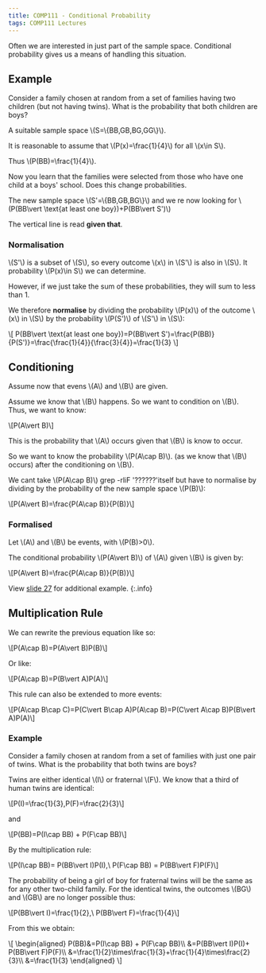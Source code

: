 ```yaml
---
title: COMP111 - Conditional Probability
tags: COMP111 Lectures
---
```

Often we are interested in just part of the sample space. Conditional probability gives us a means of handling this situation.

## Example
Consider a family chosen at random from a set of families having two children (but not having twins). What is the probability that both children are boys?

A suitable sample space &#92;(S=&#92;{BB,GB,BG,GG&#92;}&#92;).

It is reasonable to assume that &#92;(P(x)=&#92;frac{1}{4}&#92;) for all &#92;(x&#92;in S&#92;).

Thus &#92;(P(BB)=&#92;frac{1}{4}&#92;).

Now you learn that the families were selected from those who have one child at a boys' school. Does this change probabilities.

The new sample space &#92;(S'=&#92;{BB,GB,BG&#92;}&#92;) and we re now looking for &#92;(P(BB&#92;vert &#92;text{at least one boy})+P(BB&#92;vert S')&#92;)

The vertical line is read **given that**.

### Normalisation
&#92;(S'&#92;) is a subset of &#92;(S&#92;), so every outcome &#92;(x&#92;) in &#92;(S'&#92;) is also in &#92;(S&#92;). It probability &#92;(P(x)&#92;in S&#92;) we can determine.

However, if we just take the sum of these probabilities, they will sum to less than 1. 

We therefore **normalise** by dividing the probability &#92;(P(x)&#92;) of the outcome &#92;(x&#92;) in &#92;(S&#92;) by the probability &#92;(P(S')&#92;) of &#92;(S'&#92;) in &#92;(S&#92;):

&#92;[
P(BB&#92;vert &#92;text{at least one boy})=P(BB&#92;vert S')=&#92;frac{P(BB)}{P(S')}=&#92;frac{&#92;frac{1}{4}}{&#92;frac{3}{4}}=&#92;frac{1}{3}
&#92;]

## Conditioning
Assume now that evens &#92;(A&#92;) and &#92;(B&#92;) are given.

Assume we know that &#92;(B&#92;) happens. So we want to condition on &#92;(B&#92;). Thus, we want to know:

&#92;[P(A&#92;vert B)&#92;]

This is the probability that &#92;(A&#92;) occurs given that &#92;(B&#92;) is know to occur.

So we want to know the probability &#92;(P(A&#92;cap B)&#92;). (as we know that &#92;(B&#92;) occurs) after the conditioning on &#92;(B&#92;).

We cant take &#92;(P(A&#92;cap B)&#92;) grep -rliF '??????'itself but have to normalise by dividing by the probability of the new sample space &#92;(P(B)&#92;):

&#92;[P(A&#92;vert B)=&#92;frac{P(A&#92;cap B)}{P(B)}&#92;]

### Formalised
Let &#92;(A&#92;) and &#92;(B&#92;) be events, with &#92;(P(B)>0&#92;).

The conditional probability &#92;(P(A&#92;vert B)&#92;) of &#92;(A&#92;) given &#92;(B&#92;) is given by: 

&#92;[P(A&#92;vert B)=&#92;frac{P(A&#92;cap B)}{P(B)}&#92;]

View [slide 27]({{site.baseurl}}/assets/COMP111/Lectures/2020-11-19.pdf) for additional example.
{:.info}

## Multiplication Rule
We can rewrite the previous equation like so:

&#92;[P(A&#92;cap B)=P(A&#92;vert B)P(B)&#92;]

Or like:

&#92;[P(A&#92;cap B)=P(B&#92;vert A)P(A)&#92;]

This rule can also be extended to more events:

&#92;[P(A&#92;cap B&#92;cap C)=P(C&#92;vert B&#92;cap A)P(A&#92;cap B)=P(C&#92;vert A&#92;cap B)P(B&#92;vert A)P(A)&#92;]

### Example
Consider a family chosen at random from a set of families with just one pair of twins. What is the probability that both twins are boys?

Twins  are either identical &#92;(I&#92;) or fraternal &#92;(F&#92;). We know that a third of human twins are identical:

&#92;[P(I)=&#92;frac{1}{3},P(F)=&#92;frac{2}{3}&#92;]

and 

&#92;[P(BB)=P(I&#92;cap BB) + P(F&#92;cap BB)&#92;]

By the multiplication rule:

&#92;[P(I&#92;cap BB)= P(BB&#92;vert I)P(I),&#92; P(F&#92;cap BB) = P(BB&#92;vert F)P(F)&#92;]

The probability of being a girl of boy for fraternal twins will be the same as for any other two-child family. For the identical twins, the outcomes &#92;(BG&#92;) and &#92;(GB&#92;) are no longer possible thus:

&#92;[P(BB&#92;vert I)=&#92;frac{1}{2},&#92; P(BB&#92;vert F)=&#92;frac{1}{4}&#92;]

From this we obtain:

&#92;[
&#92;begin{aligned}
P(BB)&=P(I&#92;cap BB) + P(F&#92;cap BB)&#92;&#92;
&=P(BB&#92;vert I)P(I)+ P(BB&#92;vert F)P(F)&#92;&#92;
&=&#92;frac{1}{2}&#92;times&#92;frac{1}{3}+&#92;frac{1}{4}&#92;times&#92;frac{2}{3}&#92;&#92;
&=&#92;frac{1}{3}
&#92;end{aligned}
&#92;]
